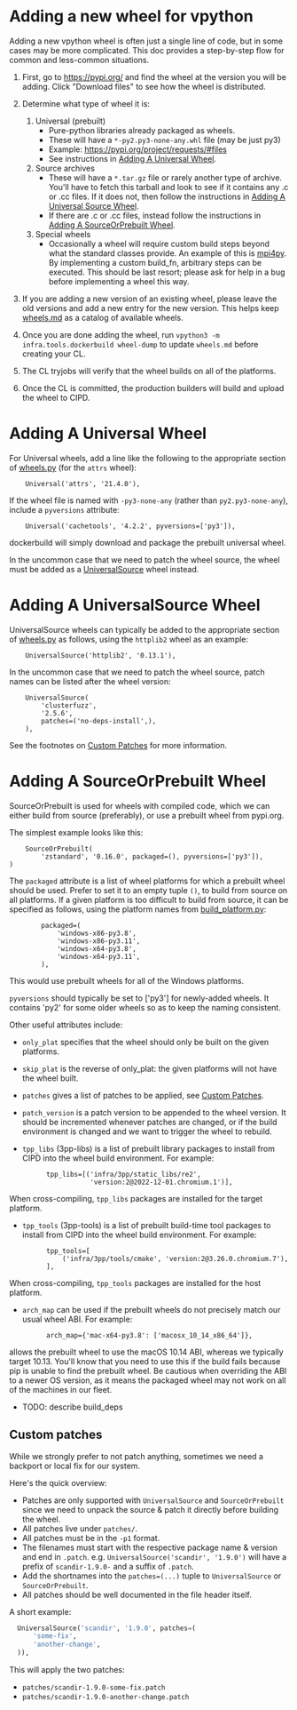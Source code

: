 # Adding a new wheel for vpython

Adding a new vpython wheel is often just a single line of code, but
in some cases may be more complicated. This doc provides a step-by-step
flow for common and less-common situations.

1. First, go to https://pypi.org/ and find the wheel at the version you will be adding.
   Click "Download files" to see how the wheel is distributed.

1. Determine what type of wheel it is:
   1. Universal (prebuilt)
      * Pure-python libraries already packaged as wheels.
      * These will have a `*-py2.py3-none-any.whl` file (may be just py3)
      * Example: https://pypi.org/project/requests/#files
      * See instructions in [Adding A Universal Wheel](#adding-a-universal-wheel).
   1. Source archives
      * These will have a `*.tar.gz` file or rarely another type of archive.
         You'll have to fetch this tarball and look to see if it contains any
         .c or .cc files. If it does not, then follow the instructions
         in
         [Adding A Universal Source Wheel](#adding-a-universalsource-wheel).
      * If there are .c or .cc files, instead follow the instructions
         in [Adding A SourceOrPrebuilt Wheel](#adding-a-sourceorprebuilt-wheel).
   1. Special wheels
      * Occasionally a wheel will require custom build steps beyond what the
        standard classes provide. An example of this is [mpi4py](./wheel_mpi4py.py).
        By implementing a custom build_fn, arbitrary steps can be executed.
        This should be last resort; please ask for help in a bug before
        implementing a wheel this way.

1. If you are adding a new version of an existing wheel, please leave the old versions
   and add a new entry for the new version. This helps keep [wheels.md](./wheels.md)
   as a catalog of available wheels.
1. Once you are done adding the wheel, run `vpython3 -m infra.tools.dockerbuild wheel-dump` to update `wheels.md` before creating your CL.
1. The CL tryjobs will verify that the wheel builds on all of the platforms.
1. Once the CL is committed, the production builders will build and upload the wheel to CIPD.

# Adding A Universal Wheel

For Universal wheels, add a line like the following to the appropriate
section of [wheels.py](./wheels.py) (for the `attrs` wheel):

        Universal('attrs', '21.4.0'),

If the wheel file is named with `-py3-none-any` (rather than
`py2.py3-none-any`), include a `pyversions` attribute:

        Universal('cachetools', '4.2.2', pyversions=['py3']),

dockerbuild will simply download and package the prebuilt universal wheel.

In the uncommon case that we need to patch the wheel source, the wheel
must be added as a [UniversalSource](#adding-a-universalsource-wheel)
wheel instead.

# Adding A UniversalSource Wheel

UniversalSource wheels can typically be added to the appropriate
section of [wheels.py](./wheels.py) as follows, using the `httplib2`
wheel as an example:

        UniversalSource('httplib2', '0.13.1'),

In the uncommon case that we need to patch the wheel source, patch names
can be listed after the wheel version:

        UniversalSource(
            'clusterfuzz',
            '2.5.6',
            patches=('no-deps-install',),
        ),

See the footnotes on [Custom Patches](#custom-patches) for more information.

# Adding A SourceOrPrebuilt Wheel

SourceOrPrebuilt is used for wheels with compiled code, which we can either
build from source (preferably), or use a prebuilt wheel from pypi.org.

The simplest example looks like this:

        SourceOrPrebuilt(
            'zstandard', '0.16.0', packaged=(), pyversions=['py3']),
    )

The `packaged` attribute is a list of wheel platforms for which a prebuilt
wheel should be used. Prefer to set it to an empty tuple `()`, to build from source on all
platforms. If a given platform is too difficult to build from source, it can
be specified as follows, using the platform names from
[build_platform.py](./build_platform.py):

            packaged=(
                'windows-x86-py3.8',
                'windows-x86-py3.11',
                'windows-x64-py3.8',
                'windows-x64-py3.11',
            ),

This would use prebuilt wheels for all of the Windows platforms.

`pyversions` should typically be set to ['py3'] for newly-added wheels.
It contains 'py2' for some older wheels so as to keep the naming consistent.

Other useful attributes include:

* `only_plat` specifies that the wheel should only be built on the given
platforms.
* `skip_plat` is the reverse of only_plat: the given platforms will not
have the wheel built.
* `patches` gives a list of patches to be applied, see
[Custom Patches](#custom-patches).
* `patch_version` is a patch version to be appended to the wheel version.
It should be incremented whenever patches are changed, or if the build
environment is changed and we want to trigger the wheel to rebuild.
* `tpp_libs` (3pp-libs) is a list of prebuilt library packages to install
from CIPD into the wheel build environment. For example:

            tpp_libs=[('infra/3pp/static_libs/re2',
                       'version:2@2022-12-01.chromium.1')],

When cross-compiling, `tpp_libs` packages are installed for the target
platform.

* `tpp_tools` (3pp-tools) is a list of prebuilt build-time tool packages
to install from CIPD into the wheel build environment. For example:

            tpp_tools=[
                ('infra/3pp/tools/cmake', 'version:2@3.26.0.chromium.7'),
            ],

When cross-compiling, `tpp_tools` packages are installed for the host
platform.

* `arch_map` can be used if the prebuilt wheels do not precisely match
our usual wheel ABI. For example:

            arch_map={'mac-x64-py3.8': ['macosx_10_14_x86_64']},

allows the prebuilt wheel to use the macOS 10.14 ABI, whereas we typically
target 10.13. You'll know that you need to use this if the build fails
because pip is unable to find the prebuilt wheel. Be cautious when overriding
the ABI to a newer OS version, as it means the packaged wheel may not work on
all of the machines in our fleet.

* TODO: describe build_deps

## Custom patches

While we strongly prefer to not patch anything, sometimes we need a backport
or local fix for our system.

Here's the quick overview:

* Patches are only supported with `UniversalSource` and `SourceOrPrebuilt` since
  we need to unpack the source & patch it directly before building the wheel.
* All patches live under `patches/`.
* All patches must be in the `-p1` format.
* The filenames must start with the respective package name & version and end
  in `.patch`.  e.g. `UniversalSource('scandir', '1.9.0')` will have a prefix
  of `scandir-1.9.0-` and a suffix of `.patch`.
* Add the shortnames into the `patches=(...)` tuple to `UniversalSource` or
  `SourceOrPrebuilt`.
* All patches should be well documented in the file header itself.

A short example:

```python
  UniversalSource('scandir', '1.9.0', patches=(
      'some-fix',
      'another-change',
  )),
```

This will apply the two patches:
* `patches/scandir-1.9.0-some-fix.patch`
* `patches/scandir-1.9.0-another-change.patch`
